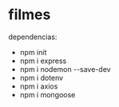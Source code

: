 # filmes

dependencias:
- npm init
- npm i express
- npm i nodemon --save-dev
- npm i dotenv
- npm i axios
- npm i mongoose